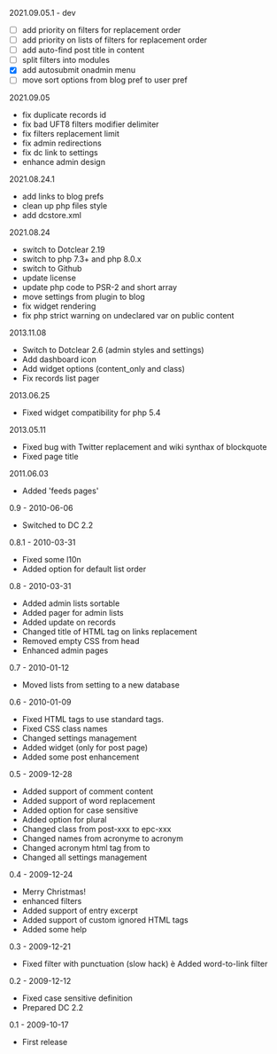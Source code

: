 2021.09.05.1 - dev
- [ ] add priority on filters for replacement order
- [ ] add priority on lists of filters for replacement order
- [ ] add auto-find post title in content
- [ ] split filters into modules
- [x] add autosubmit onadmin menu
- [ ] move sort options from blog pref to user pref

2021.09.05
- fix duplicate records id
- fix bad UFT8 filters modifier delimiter
- fix filters replacement limit
- fix admin redirections
- fix dc link to settings
- enhance admin design

2021.08.24.1
- add links to blog prefs
- clean up php files style
- add dcstore.xml

2021.08.24
- switch to Dotclear 2.19
- switch to php 7.3+ and php 8.0.x
- switch to Github
- update license
- update php code to PSR-2 and short array
- move settings from plugin to blog
- fix widget rendering
- fix php strict warning on undeclared var on public content

2013.11.08
- Switch to Dotclear 2.6 (admin styles and settings)
- Add dashboard icon
- Add widget options (content_only and class)
- Fix records list pager

2013.06.25
- Fixed widget compatibility for php 5.4

2013.05.11
- Fixed bug with Twitter replacement and wiki synthax of blockquote
- Fixed page title

2011.06.03
- Added 'feeds pages'

0.9 - 2010-06-06
- Switched to DC 2.2

0.8.1 - 2010-03-31
- Fixed some l10n
- Added option for default list order

0.8 - 2010-03-31
- Added admin lists sortable
- Added pager for admin lists
- Added update on records
- Changed title of HTML tag on links replacement
- Removed empty CSS from head
- Enhanced admin pages

0.7 - 2010-01-12
- Moved lists from setting to a new database

0.6 - 2010-01-09
- Fixed HTML tags to use standard tags.
- Fixed CSS class names
- Changed settings management
- Added widget (only for post page)
- Added some post enhancement

0.5 - 2009-12-28
- Added support of comment content
- Added support of word replacement
- Added option for case sensitive
- Added option for plural
- Changed class from post-xxx to epc-xxx
- Changed names from acronyme to acronym
- Changed acronym html tag from <span> to <acronym>
- Changed all settings management

0.4 - 2009-12-24
- Merry Christmas!
- enhanced filters
- Added support of entry excerpt
- Added support of custom ignored HTML tags
- Added some help

0.3 - 2009-12-21
- Fixed filter with punctuation (slow hack)
è Added word-to-link filter

0.2 - 2009-12-12
- Fixed case sensitive definition
- Prepared DC 2.2

0.1 - 2009-10-17
- First release